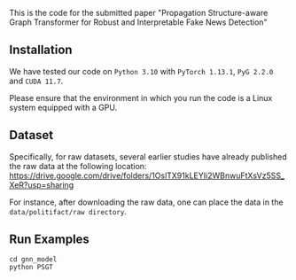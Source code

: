 This is the code for the submitted paper "Propagation Structure-aware Graph Transformer for Robust and Interpretable Fake News Detection"


## Installation
We have tested our code on `Python 3.10` with `PyTorch 1.13.1`, `PyG 2.2.0` and `CUDA 11.7`. 


Please ensure that the environment in which you run the code is a Linux system equipped with a GPU.

## Dataset


Specifically, for raw datasets, several earlier studies have already published the raw data at the following location: https://drive.google.com/drive/folders/1OslTX91kLEYIi2WBnwuFtXsVz5SS_XeR?usp=sharing

For instance, after downloading the raw data, one can place the data in the `data/politifact/raw directory`.


## Run Examples
```
cd gnn_model
python PSGT
```
